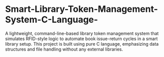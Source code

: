 # Smart-Library-Token-Management-System-C-Language-
A lightweight, command-line-based library token management system that simulates RFID-style logic to automate book issue-return cycles in a smart library setup. This project is built using pure C language, emphasizing data structures and file handling without any external libraries.
